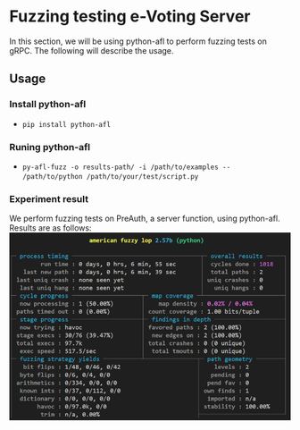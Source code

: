 # Fuzzing testing e-Voting Server
In this section, we will be using python-afl to perform fuzzing tests on gRPC. The following will describe the usage.
## Usage
### Install python-afl
* ```pip install python-afl```
### Runing python-afl
* ```py-afl-fuzz -o results-path/ -i /path/to/examples -- /path/to/python /path/to/your/test/script.py```
### Experiment result
We perform fuzzing tests on PreAuth, a server function, using python-afl. Results are as follows:  
![My Image](python-afl.png)